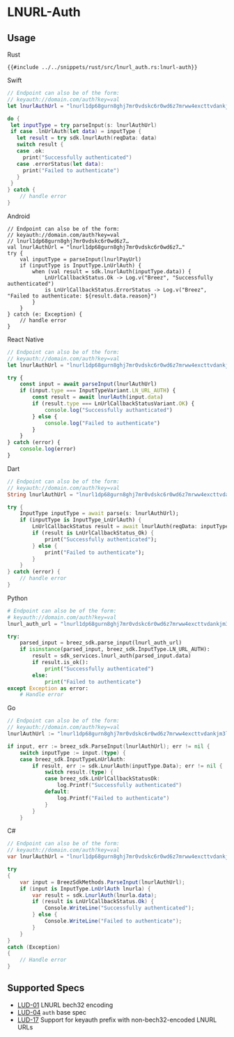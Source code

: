 # LNURL-Auth

## Usage
<custom-tabs category="lang">
<div slot="title">Rust</div>
<section>

```rust,ignore
{{#include ../../snippets/rust/src/lnurl_auth.rs:lnurl-auth}}
```
</section>

<div slot="title">Swift</div>
<section>

```swift
// Endpoint can also be of the form:
// keyauth://domain.com/auth?key=val
let lnurlAuthUrl = "lnurl1dp68gurn8ghj7mr0vdskc6r0wd6z7mrww4excttvdankjm3lw3skw0tvdankjm3xdvcn6vtp8q6n2dfsx5mrjwtrxdjnqvtzv56rzcnyv3jrxv3sxqmkyenrvv6kve3exv6nqdtyv43nqcmzvdsnvdrzx33rsenxx5unqc3cxgeqgntfgu"

do {
 let inputType = try parseInput(s: lnurlAuthUrl)
 if case .lnUrlAuth(let data) = inputType {
   let result = try sdk.lnurlAuth(reqData: data)
   switch result {
   case .ok:
     print("Successfully authenticated")
   case .errorStatus(let data):
     print("Failed to authenticate")
   }
 }
} catch {
    // handle error
}
```
</section>

<div slot="title">Android</div>
<section>

```kotlin,ignore
// Endpoint can also be of the form:
// keyauth://domain.com/auth?key=val
// lnurl1dp68gurn8ghj7mr0vdskc6r0wd6z7…
val lnurlAuthUrl = "lnurl1dp68gurn8ghj7mr0vdskc6r0wd6z7…"
try {
    val inputType = parseInput(lnurlPayUrl)
    if (inputType is InputType.LnUrlAuth) {
        when (val result = sdk.lnurlAuth(inputType.data)) {
            LnUrlCallbackStatus.Ok -> Log.v("Breez", "Successfully authenticated")
            is LnUrlCallbackStatus.ErrorStatus -> Log.v("Breez", "Failed to authenticate: ${result.data.reason}")
        }
    }
} catch (e: Exception) {
    // handle error
}
```
</section>

<div slot="title">React Native</div>
<section>

```typescript
// Endpoint can also be of the form:
// keyauth://domain.com/auth?key=val
let lnurlAuthUrl = "lnurl1dp68gurn8ghj7mr0vdskc6r0wd6z7mrww4excttvdankjm3lw3skw0tvdankjm3xdvcn6vtp8q6n2dfsx5mrjwtrxdjnqvtzv56rzcnyv3jrxv3sxqmkyenrvv6kve3exv6nqdtyv43nqcmzvdsnvdrzx33rsenxx5unqc3cxgeqgntfgu"

try {
    const input = await parseInput(lnurlAuthUrl)
    if (input.type === InputTypeVariant.LN_URL_AUTH) {
        const result = await lnurlAuth(input.data)
        if (result.type === LnUrlCallbackStatusVariant.OK) {
            console.log("Successfully authanticated")
        } else {
            console.log("Failed to authenticate")
        }
    }    
} catch (error) {
    console.log(error)
}
```
</section>

<div slot="title">Dart</div>
<section>

```dart
// Endpoint can also be of the form:
// keyauth://domain.com/auth?key=val
String lnurlAuthUrl = "lnurl1dp68gurn8ghj7mr0vdskc6r0wd6z7mrww4excttvdankjm3lw3skw0tvdankjm3xdvcn6vtp8q6n2dfsx5mrjwtrxdjnqvtzv56rzcnyv3jrxv3sxqmkyenrvv6kve3exv6nqdtyv43nqcmzvdsnvdrzx33rsenxx5unqc3cxgeqgntfgu";

try {
    InputType inputType = await parse(s: lnurlAuthUrl);
    if (inputType is InputType_LnUrlAuth) {
        LnUrlCallbackStatus result = await lnurlAuth(reqData: inputType.data);
        if (result is LnUrlCallbackStatus_Ok) {
            print("Successfully authenticated");
        } else {
            print("Failed to authenticate");
        }
    }
} catch (error) {
    // handle error
}
```
</section>

<div slot="title">Python</div>
<section>

```python
# Endpoint can also be of the form:
# keyauth://domain.com/auth?key=val
lnurl_auth_url = "lnurl1dp68gurn8ghj7mr0vdskc6r0wd6z7mrww4excttvdankjm3lw3skw0tvdankjm3xdvcn6vtp8q6n2dfsx5mrjwtrxdjnqvtzv56rzcnyv3jrxv3sxqmkyenrvv6kve3exv6nqdtyv43nqcmzvdsnvdrzx33rsenxx5unqc3cxgeqgntfgu"

try:
    parsed_input = breez_sdk.parse_input(lnurl_auth_url)     
    if isinstance(parsed_input, breez_sdk.InputType.LN_URL_AUTH):         
        result = sdk_services.lnurl_auth(parsed_input.data)        
        if result.is_ok():
            print("Successfully authenticated")
        else:
            print("Failed to authenticate")
except Exception as error:
    # Handle error
```
</section>

<div slot="title">Go</div>
<section>

```go
// Endpoint can also be of the form:
// keyauth://domain.com/auth?key=val
lnurlAuthUrl := "lnurl1dp68gurn8ghj7mr0vdskc6r0wd6z7mrww4excttvdankjm3lw3skw0tvdankjm3xdvcn6vtp8q6n2dfsx5mrjwtrxdjnqvtzv56rzcnyv3jrxv3sxqmkyenrvv6kve3exv6nqdtyv43nqcmzvdsnvdrzx33rsenxx5unqc3cxgeqgntfgu"

if input, err := breez_sdk.ParseInput(lnurlAuthUrl); err != nil {
    switch inputType := input.(type) {
    case breez_sdk.InputTypeLnUrlAuth:
        if result, err := sdk.LnurlAuth(inputType.Data); err != nil {
            switch result.(type) {
            case breez_sdk.LnUrlCallbackStatusOk:
                log.Printf("Successfully authenticated")
            default:
                log.Printf("Failed to authenticate")
            }
        }
    }
```
</section>

<div slot="title">C#</div>
<section>

```cs
// Endpoint can also be of the form:
// keyauth://domain.com/auth?key=val
var lnurlAuthUrl = "lnurl1dp68gurn8ghj7mr0vdskc6r0wd6z7mrww4excttvdankjm3lw3skw0tvdankjm3xdvcn6vtp8q6n2dfsx5mrjwtrxdjnqvtzv56rzcnyv3jrxv3sxqmkyenrvv6kve3exv6nqdtyv43nqcmzvdsnvdrzx33rsenxx5unqc3cxgeqgntfgu";

try 
{
    var input = BreezSdkMethods.ParseInput(lnurlAuthUrl);
    if (input is InputType.LnUrlAuth lnurla) {
        var result = sdk.LnurlAuth(lnurla.data);
        if (result is LnUrlCallbackStatus.Ok) {
            Console.WriteLine("Successfully authenticated");
        } else {
            Console.WriteLine("Failed to authenticate");
        }
    }    
} 
catch (Exception) 
{
    // Handle error
}
```
</section>
</custom-tabs>

## Supported Specs

- [LUD-01](https://github.com/lnurl/luds/blob/luds/01.md) LNURL bech32 encoding
- [LUD-04](https://github.com/lnurl/luds/blob/luds/04.md) `auth` base spec
- [LUD-17](https://github.com/lnurl/luds/blob/luds/17.md) Support for keyauth prefix with non-bech32-encoded LNURL URLs

